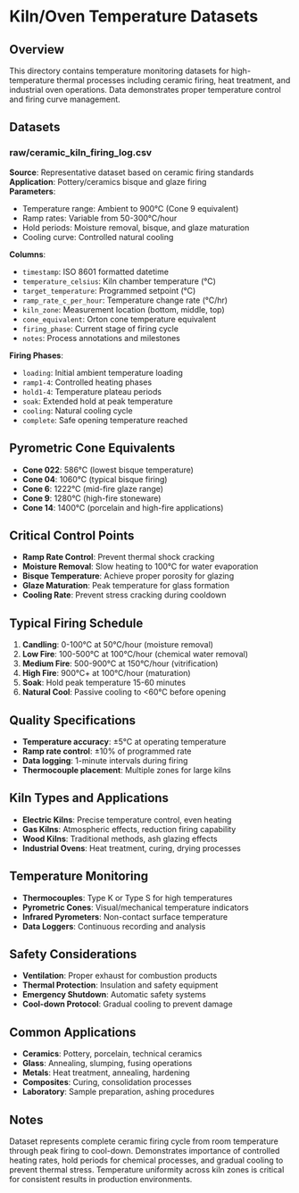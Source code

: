 # Kiln/Oven Temperature Datasets

## Overview
This directory contains temperature monitoring datasets for high-temperature thermal processes including ceramic firing, heat treatment, and industrial oven operations. Data demonstrates proper temperature control and firing curve management.

## Datasets

### raw/ceramic_kiln_firing_log.csv
**Source**: Representative dataset based on ceramic firing standards  
**Application**: Pottery/ceramics bisque and glaze firing  
**Parameters**: 
- Temperature range: Ambient to 900°C (Cone 9 equivalent)
- Ramp rates: Variable from 50-300°C/hour
- Hold periods: Moisture removal, bisque, and glaze maturation
- Cooling curve: Controlled natural cooling

**Columns**:
- `timestamp`: ISO 8601 formatted datetime
- `temperature_celsius`: Kiln chamber temperature (°C)
- `target_temperature`: Programmed setpoint (°C)
- `ramp_rate_c_per_hour`: Temperature change rate (°C/hr)
- `kiln_zone`: Measurement location (bottom, middle, top)
- `cone_equivalent`: Orton cone temperature equivalent
- `firing_phase`: Current stage of firing cycle
- `notes`: Process annotations and milestones

**Firing Phases**:
- `loading`: Initial ambient temperature loading
- `ramp1-4`: Controlled heating phases
- `hold1-4`: Temperature plateau periods
- `soak`: Extended hold at peak temperature
- `cooling`: Natural cooling cycle
- `complete`: Safe opening temperature reached

## Pyrometric Cone Equivalents
- **Cone 022**: 586°C (lowest bisque temperature)
- **Cone 04**: 1060°C (typical bisque firing)
- **Cone 6**: 1222°C (mid-fire glaze range)
- **Cone 9**: 1280°C (high-fire stoneware)
- **Cone 14**: 1400°C (porcelain and high-fire applications)

## Critical Control Points
- **Ramp Rate Control**: Prevent thermal shock cracking
- **Moisture Removal**: Slow heating to 100°C for water evaporation
- **Bisque Temperature**: Achieve proper porosity for glazing
- **Glaze Maturation**: Peak temperature for glass formation
- **Cooling Rate**: Prevent stress cracking during cooldown

## Typical Firing Schedule
1. **Candling**: 0-100°C at 50°C/hour (moisture removal)
2. **Low Fire**: 100-500°C at 100°C/hour (chemical water removal)
3. **Medium Fire**: 500-900°C at 150°C/hour (vitrification)
4. **High Fire**: 900°C+ at 100°C/hour (maturation)
5. **Soak**: Hold peak temperature 15-60 minutes
6. **Natural Cool**: Passive cooling to <60°C before opening

## Quality Specifications
- **Temperature accuracy**: ±5°C at operating temperature
- **Ramp rate control**: ±10% of programmed rate
- **Data logging**: 1-minute intervals during firing
- **Thermocouple placement**: Multiple zones for large kilns

## Kiln Types and Applications
- **Electric Kilns**: Precise temperature control, even heating
- **Gas Kilns**: Atmospheric effects, reduction firing capability
- **Wood Kilns**: Traditional methods, ash glazing effects
- **Industrial Ovens**: Heat treatment, curing, drying processes

## Temperature Monitoring
- **Thermocouples**: Type K or Type S for high temperatures
- **Pyrometric Cones**: Visual/mechanical temperature indicators
- **Infrared Pyrometers**: Non-contact surface temperature
- **Data Loggers**: Continuous recording and analysis

## Safety Considerations
- **Ventilation**: Proper exhaust for combustion products
- **Thermal Protection**: Insulation and safety equipment
- **Emergency Shutdown**: Automatic safety systems
- **Cool-down Protocol**: Gradual cooling to prevent damage

## Common Applications
- **Ceramics**: Pottery, porcelain, technical ceramics
- **Glass**: Annealing, slumping, fusing operations
- **Metals**: Heat treatment, annealing, hardening
- **Composites**: Curing, consolidation processes
- **Laboratory**: Sample preparation, ashing procedures

## Notes
Dataset represents complete ceramic firing cycle from room temperature through peak firing to cool-down. Demonstrates importance of controlled heating rates, hold periods for chemical processes, and gradual cooling to prevent thermal stress. Temperature uniformity across kiln zones is critical for consistent results in production environments.